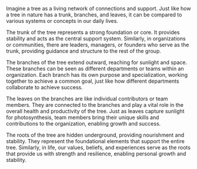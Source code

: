 Imagine a tree as a living network of connections and support. Just like how a tree in nature has a trunk, branches, and leaves, it can be compared to various systems or concepts in our daily lives.

The trunk of the tree represents a strong foundation or core. It provides stability and acts as the central support system. Similarly, in organizations or communities, there are leaders, managers, or founders who serve as the trunk, providing guidance and structure to the rest of the group.

The branches of the tree extend outward, reaching for sunlight and space. These branches can be seen as different departments or teams within an organization. Each branch has its own purpose and specialization, working together to achieve a common goal, just like how different departments collaborate to achieve success.

The leaves on the branches are like individual contributors or team members. They are connected to the branches and play a vital role in the overall health and productivity of the tree. Just as leaves capture sunlight for photosynthesis, team members bring their unique skills and contributions to the organization, enabling growth and success.

The roots of the tree are hidden underground, providing nourishment and stability. They represent the foundational elements that support the entire tree. Similarly, in life, our values, beliefs, and experiences serve as the roots that provide us with strength and resilience, enabling personal growth and stability.

